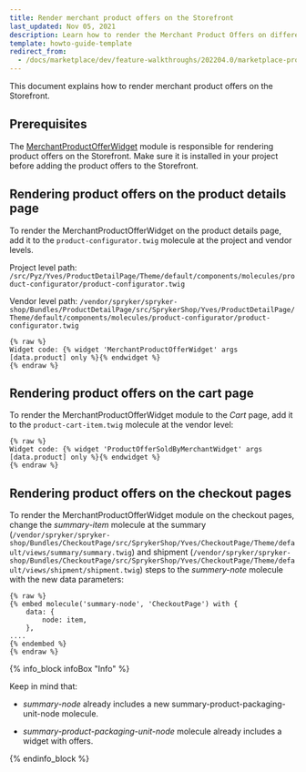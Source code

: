 ```yaml
---
title: Render merchant product offers on the Storefront
last_updated: Nov 05, 2021
description: Learn how to render the Merchant Product Offers on different types of Spryker Storefront pages.
template: howto-guide-template
redirect_from:
  - /docs/marketplace/dev/feature-walkthroughs/202204.0/marketplace-product-offer-feature-walkthrough/rendering-product-offers-on-the-storefront.html
---
```


This document explains how to render merchant product offers on the Storefront.

## Prerequisites

The [MerchantProductOfferWidget](https://github.com/spryker-shop/merchant-product-offer-widget) module is responsible for rendering product offers on the Storefront. Make sure it is installed in your project before adding the product offers to the Storefront.

## Rendering product offers on the product details page

To render the MerchantProductOfferWidget on the product details page, add it to the `product-configurator.twig` molecule at the project and vendor levels.

Project level path: `/src/Pyz/Yves/ProductDetailPage/Theme/default/components/molecules/product-configurator/product-configurator.twig`

Vendor level path: `/vendor/spryker/spryker-shop/Bundles/ProductDetailPage/src/SprykerShop/Yves/ProductDetailPage/Theme/default/components/molecules/product-configurator/product-configurator.twig`

```twig
{% raw %}
Widget code: {% widget 'MerchantProductOfferWidget' args [data.product] only %}{% endwidget %}
{% endraw %}

```
## Rendering product offers on the cart page

To render the MerchantProductOfferWidget module to the *Cart* page, add it to the `product-cart-item.twig` molecule at the vendor level:

```twig
{% raw %}
Widget code: {% widget 'ProductOfferSoldByMerchantWidget' args [data.product] only %}{% endwidget %}
{% endraw %}
```
## Rendering product offers on the checkout pages

To render the MerchantProductOfferWidget module on the checkout pages, change the *summary-item* molecule at the summary (`/vendor/spryker/spryker-shop/Bundles/CheckoutPage/src/SprykerShop/Yves/CheckoutPage/Theme/default/views/summary/summary.twig`) and shipment (`/vendor/spryker/spryker-shop/Bundles/CheckoutPage/src/SprykerShop/Yves/CheckoutPage/Theme/default/views/shipment/shipment.twig`) steps to the *summery-note* molecule with the new data parameters:

```twig
{% raw %}
{% embed molecule('summary-node', 'CheckoutPage') with {
    data: {
        node: item,
    },
....
{% endembed %}
{% endraw %}

```

{% info_block infoBox "Info" %}

Keep in mind that:

- *summary-node* already includes a new summary-product-packaging-unit-node molecule.

- *summary-product-packaging-unit-node* molecule already includes a widget with offers.

{% endinfo_block %}
